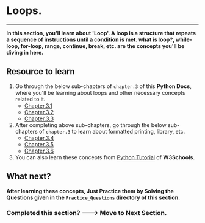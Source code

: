 # Loops.
--------

**In this section, you'll learn about 'Loop'. A loop is a structure that repeats a sequence of instructions until a condition is met. what is loop?, while-loop, for-loop, range, continue, break, etc. are the concepts you'll be diving in here.**

## Resource to learn

1. Go through the below sub-chapters of `chapter.3` of this **Python Docs**, where you'll be learning about loops and other necessary concepts related to it.
    - [Chapter.3.1](https://bsc-iitm.github.io/python-textbook/chapter-3/lesson-3.1/)
    - [Chapter.3.2](https://bsc-iitm.github.io/python-textbook/chapter-3/lesson-3.2/)
    - [Chapter.3.3](https://bsc-iitm.github.io/python-textbook/chapter-3/lesson-3.3/)
2. After completing above sub-chapters, go through the below sub-chapters of `chapter.3` to learn about formatted printing, library, etc.
    - [Chapter.3.4](https://bsc-iitm.github.io/python-textbook/chapter-3/lesson-3.4/)
    - [Chapter.3.5](https://bsc-iitm.github.io/python-textbook/chapter-3/lesson-3.5/)
    - [Chapter.3.6](https://bsc-iitm.github.io/python-textbook/chapter-3/lesson-3.6/)
3. You can also learn these concepts from [Python Tutorial](https://www.w3schools.com/python/default.asp) of **W3Schools**.

## What next?

**After learning these concepts, Just Practice them by Solving the Questions given in the  `Practice_Questions` directory of this section.**

### Completed this section? ---> Move to Next Section.
